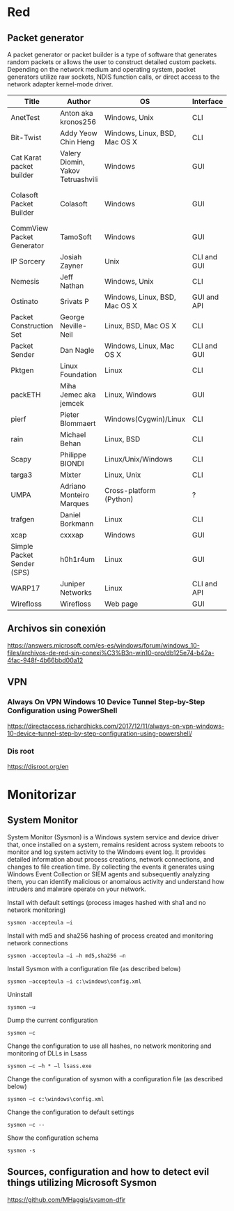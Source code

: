 # Red

## Packet generator
A packet generator or packet builder is a type of software that generates random packets or allows the user to construct detailed custom packets. Depending on the network medium and operating system, packet generators utilize raw sockets, NDIS function calls, or direct access to the network adapter kernel-mode driver.

|Title|Author|OS|Interface|License|
|---|---|---|---|---|
AnetTest|Anton aka kronos256|Windows, Unix|CLI|GPL
Bit-Twist|Addy Yeow Chin Heng|Windows, Linux, BSD, Mac OS X|CLI|GPLv2
Cat Karat packet builder|Valery Diomin, Yakov Tetruashvili|Windows|GUI|Packet Builder License
Colasoft Packet Builder|Colasoft|Windows|GUI|Packet Builder License: Freeware
CommView Packet Generator |TamoSoft|Windows|GUI|Proprietary EULA
IP Sorcery|Josiah Zayner|Unix|CLI and GUI|GPL
Nemesis|Jeff Nathan|Windows, Unix|CLI|BSD
Ostinato|Srivats P|Windows, Linux, BSD, Mac OS X|GUI and API|GPLv3
Packet Construction Set|George Neville-Neil|Linux, BSD, Mac OS X|CLI|BSD-like
Packet Sender|Dan Nagle|Windows, Linux, Mac OS X|CLI and GUI|GPLv2
Pktgen|Linux Foundation|Linux|CLI|GPLv2
packETH|Miha Jemec aka jemcek|Linux, Windows|GUI|GPLv2
pierf|Pieter Blommaert|Windows(Cygwin)/Linux|CLI|free BSD
rain|Michael Behan|Linux, BSD|CLI|free GPLv2
Scapy|Philippe BIONDI|Linux/Unix/Windows|CLI|GPLv2
targa3|Mixter|Linux, Unix|CLI|?
UMPA|Adriano Monteiro Marques|Cross-platform (Python)|?|GPLv2
trafgen|Daniel Borkmann|Linux|CLI|GPLv2
xcap|cxxxap|Windows|GUI|Free
Simple Packet Sender (SPS)|h0h1r4um|Linux|GUI|GPLv3
WARP17|Juniper Networks|Linux|CLI and API|BSD
Wirefloss|Wirefloss|Web page|GUI|Free


## Archivos sin conexión
https://answers.microsoft.com/es-es/windows/forum/windows_10-files/archivos-de-red-sin-conexi%C3%B3n-win10-pro/db125e74-b42a-4fac-948f-4b66bbd00a12

## VPN
### Always On VPN Windows 10 Device Tunnel Step-by-Step Configuration using PowerShell
https://directaccess.richardhicks.com/2017/12/11/always-on-vpn-windows-10-device-tunnel-step-by-step-configuration-using-powershell/

### Dis root
https://disroot.org/en

# Monitorizar

## System Monitor
System Monitor (Sysmon) is a Windows system service and device driver that, once installed on a system, remains resident across system reboots to monitor and log system activity to the Windows event log. It provides detailed information about process creations, network connections, and changes to file creation time. By collecting the events it generates using Windows Event Collection or SIEM agents and subsequently analyzing them, you can identify malicious or anomalous activity and understand how intruders and malware operate on your network.

Install with default settings (process images hashed with sha1 and no network monitoring)
```MD-DOS
sysmon -accepteula –i
```
Install with md5 and sha256 hashing of process created and monitoring network connections
```MD-DOS
sysmon -accepteula –i –h md5,sha256 –n
```
Install Sysmon with a configuration file (as described below)
```MD-DOS
sysmon –accepteula –i c:\windows\config.xml
```
Uninstall
```MD-DOS
sysmon –u
```
Dump the current configuration
```MD-DOS
sysmon –c
```
Change the configuration to use all hashes, no network monitoring and monitoring of DLLs in Lsass
```MD-DOS
sysmon –c –h * –l lsass.exe
```
Change the configuration of sysmon with a configuration file (as described below)
```MD-DOS
sysmon –c c:\windows\config.xml
```
Change the configuration to default settings
```MD-DOS
sysmon –c --
```
Show the configuration schema
```MD-DOS
sysmon -s
```

## Sources, configuration and how to detect evil things utilizing Microsoft Sysmon
https://github.com/MHaggis/sysmon-dfir
